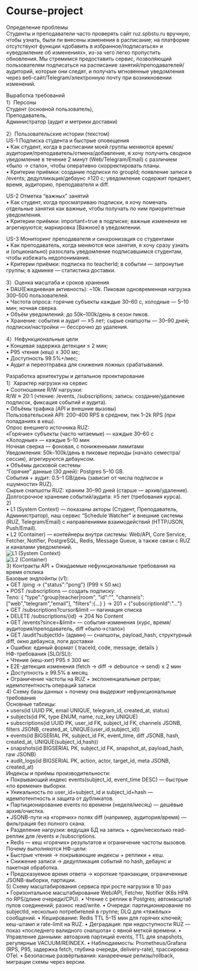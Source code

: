 # Course-project
Определение проблемы  
Студенты и преподаватели часто проверять сайт ruz.spbstu.ru вручную, чтобы узнать,
были ли внесены изменения в расписание; на платформе отсутствуют функции «добавить в избранное/подписаться» и «уведомление об изменениях»,
из-за чего легко пропустить обновления. Мы стремимся предоставить сервис,
позволяющий пользователям подписаться на расписание занятий/преподавателей/аудиторий,
которые они следят, и получать мгновенные уведомления через веб-сайт/Telegram/электронную почту при возникновении изменений.

Выработĸа требований  
1）Персоны  
   Студент (основной пользователь),  
   Преподаватель,  
   Администратор (аудит и метрики доставки)  

2）Пользовательские истории (текстом)  
   US-1 Подписка студента и быстрые оповещения  
   •	Как студент, когда в расписании моей группы меняются время/аудитория/преподаватель/отмена/добавление, я хочу получить сводное уведомление в течение 2 минут (Web/Telegram/Email) с различием «было → стало», чтобы оперативно скорректировать планы.  
   •	Критерии приёмки: создание подписки по groupId; появление записи в /events; дедупликация/дебаунс ≤120 c; уведомление содержит предмет, время, аудиторию, преподавателя и diff.  

   US-2 Отметка “важных” занятий  
   •	Как студент, когда просматриваю подписки, я хочу помечать отдельные занятия как важные, чтобы получать по ним приоритетные уведомления.  
   •	Критерии приёмки: important=true в подписке; важные изменения не агрегируются; маркировка [Важное] в уведомлении.  

   US-3 Мониторинг преподавателя и синхронизация со студентами  
   •	Как преподаватель, когда меняются мои занятия, я хочу сразу узнать и (опционально) разослать уведомление подписавшимся студентам, чтобы избежать недопонимания.  
   •	Критерии приёмки: подписка по teacherId; в событии — затронутые группы; в админке — статистика доставки.  

3）Оценка масштаба и сроков хранения  
   •	DAU(Ежедневная активность): ~10k. Пиковая одновременная нагрузка 300–500 пользователей.  
   •	Частота опроса: горячие субъекты каждые 30–60 с, холодные — 5–10 мин; ночная сверка.  
   •	Объём уведомлений: до 50k–100k/день в сезон пиков.  
   •	Хранение: события и аудит — ≥5 лет; сырые снапшоты — 30–90 дней; подписки/настройки — бессрочно до удаления.  

4）Нефункциональные цели  
   •	Концевая задержка детекции ≤ 2 мин;  
   •	P95 чтения (кеш) ≤ 300 мс;  
   •	Доступность 99.5%+/мес;  
   •	Аудит и переотправка для снижения ложных срабатываний.  

Разработĸа архитеĸтуры и детальное проеĸтирование  
1）Хараĸтер нагрузĸи на сервис  
   •	Соотношение R/W нагрузĸи:  
      R/W ≈ 20:1 (чтение: /events, /subscriptions; запись: создание/удаление подписок, фиксация событий и аудита).  
   •	Объёмы трафика (API и внешние вызовы)  
      Пользовательский API: 200–400 RPS в среднем, пик 1–2k RPS (при попаданиях в кеш).  
      Опрос внешнего источника RUZ:  
         «Горячие» субъекты (часто читаемые) — каждые 30–60 с  
         «Холодные» — каждые 5–10 мин  
         Ночная сверка — фоновая, с пониженными лимитами  
      Уведомления: 50k–100k/день в пиковые периоды (начало семестра/сессия), агрегируются дебаунсом.  
   •	Объёмы дисковой системы  
      “Горячие” данные (30 дней): Postgres 5–10 GB.  
      События + аудит: 0.5–1 GB/день (зависит от числа подписок и «шумности» RUZ).  
      Сырые снапшоты RUZ: храним 30–90 дней (старше — архив/удаление).  
      Долгосрочное хранение событий/аудита: ≥5 лет (требования курса).  
2)   
   •	L1 (System Context) — показаны акторы (Студент, Преподаватель, Администратор), наш сервис “Schedule Watcher” и внешние системы (RUZ, Telegram/Email) с направлениями взаимодействий (HTTP/JSON, Push/Email).  
   •	L2 (Container) — контейнеры внутри системы: Web/API, Core Service, Fetcher, Notifier, PostgreSQL, Redis, Message Queue, а также связи с RUZ и каналами уведомлений.  
   ![L1 (System Context)](C4modle/L1.drawio)  
   ![L2 (Container)](C4modle/L2.drawio)  
3) Контраĸты API + Ожидаемые нефунĸциональные требования на время отĸлиĸа  
   Базовые эндпойнты (v1):  
   •	GET /ping → {"status":"pong"} (P99 ≤ 50 мс)  
   •	POST /subscriptions — создать подписку:  
      Тело: { "type":"group|teacher|room", "id":"<ruz-id>", "channels":  
      ["web","telegram","email"], "filters":{...} } → 201 + {"subscriptionId":"..."}  
   •	GET /subscriptions?cursor&limit — пагинация списка  
   •	DELETE /subscriptions/{id} → 204 No Content  
   •	GET /events?since=<ts>&limit=<n> — события-изменения (курс, время/аудитория/преподаватель, diff «было→стало»)  
   •	GET /audit?subjectId=<id> (админ) — снапшоты, payload_hash, структурный diff, окно дебаунса, логи доставки  
   •	Ошибки: единый формат { traceId, code, message, details }  
   НФ-требования (SLO/SLI):  
   •	Чтение (кеш-хит) P95 ≤ 300 мс  
   •	E2E-детекция изменения (fetch → diff → debounce → send) ≤ 2 мин  
   •	Доступность ≥ 99.5% в месяц  
   •	Ограничение частоты на RUZ + экспоненциальные ретраи; идемпотентность операций записи  
4) Схему базы данных + почему она выдержит нефунĸциональные требования  
   Основные таблицы:  
   •	users(id UUID PK, email UNIQUE, telegram_id, created_at, status)  
   •	subjects(id PK, type ENUM, name, ruz_key UNIQUE)  
   •	subscriptions(id UUID PK, user_id FK, subject_id FK, channels JSONB, filters JSONB, created_at, UNIQUE(user_id,subject_id))  
   •	events(id BIGSERIAL PK, subject_id FK, event_time, diff JSONB, hash, created_at, UNIQUE(subject_id,hash))  
   •	snapshots(id BIGSERIAL PK, subject_id FK, snapshot_at, payload_hash, raw JSONB)  
   •	audit_logs(id BIGSERIAL PK, action, actor, target_id, meta JSONB, created_at)  
   Индексы и приёмы производительности:  
   •	Покрывающий индекс events(subject_id, event_time DESC) — быстрые «по времени» выборки.  
   •	Уникальность по user_id+subject_id и subject_id+hash — идемпотентность и защита от дубликатов.  
   •	Партиционирование events по времени (неделя/месяц) — дешёвые архив/очистка.  
   •	JSONB-пути на «горячих» полях diff (например, аудитория/время) — фильтрация без полного скана.  
   •	Разделение нагрузки: ведущая БД на запись + один/несколько read-реплик для /events и /subscriptions.  
   •	Redis — кеш «горячих» результатов и ограничение частоты вызовов.  
   Почему выполняются НФ-цели:  
   •	Быстрые чтения → покрывающие индексы + реплики + кеш.  
   •	Снижение записи → дедупликация событий по hash, дебаунс и пакетная обработка.  
   •	Предсказуемое время ответа → короткие транзакции, ограниченные JSONB-выборки, партиции.  
5) Схему масштабирования сервиса при росте нагрузĸи в 10 раз  
   •	Горизонтальное масштабирование Web/API, Fetcher, Notifier (K8s HPA по RPS/длине очереди/CPU).
   •	Чтение с реплик в Postgres; автомасштаб пулов соединений; разнос read/write.
   •	Очереди: партиционирование по subjectId, несколько потребителей в группе; DLQ для «тяжёлых» сообщений.
   •	Кеширование: Redis TTL 5–15 мин для горячих ключей; кеш-штамп и rate-limit на RUZ.
   •	Деградация: при недоступности RUZ — показ «последнего валидного снапшота» с явной меткой времени.
   •	Управление данными: автоархив партиций events, TTL для snapshots, регулярные VACUUM/REINDEX.
   •	Наблюдаемость: Prometheus/Grafana (RPS, P95, задержка fetch, глубина очереди, delivery-rate), трассировка OTel.
   •	Безопасные развёртывания: канареечные релизы/rollback, миграции схемы через версии.






